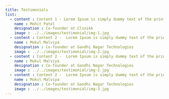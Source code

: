 ```yaml
---
title: Testimonials
list:
  - content : Content 1 - Lorem Ipsum is simply dummy text of the printing and typesetting industry. Lorem Ipsum has been the industry's standard dummy text ever since the 1500s, when an unknown printer took a galley of type and scrambled it to make a type specimen book.
    name : Mohit Patel
    designation : Co-founder at Clinikk
    image : ../../images/testimonial/img-1.jpg
  - content : Content 2 -  Lorem Ipsum is simply dummy text of the printing and typesetting industry. Lorem Ipsum has been the industry's standard dummy text ever since the 1500s, when an unknown printer took a galley of type and scrambled it to make a type specimen book. It has survived not only five centuries, but also the leap into
    name : Mukul Malviya
    designation : Co-founder at Gandhi Nagar Technologies
    image : ../../images/testimonial/img-2.jpg
  - content : Content 2 -  Lorem Ipsum is simply dummy text of the printing and typesetting industry. Lorem Ipsum has been the industry's standard dummy text ever since the 1500s, when an unknown printer took a galley of type and scrambled it to make a type specimen book. It has survived not only five centuries, but also the leap into
    name : Mukul Malviya
    designation : Co-founder at Gandhi Nagar Technologies
    image : ../../images/testimonial/img-2.jpg
  - content : Content 2 -  Lorem Ipsum is simply dummy text of the printing and typesetting industry. Lorem Ipsum has been the industry's standard dummy text ever since the 1500s, when an unknown printer took a galley of type and scrambled it to make a type specimen book. It has survived not only five centuries, but also the leap into
    name : Mukul Malviya
    designation : Co-founder at Gandhi Nagar Technologies
    image : ../../images/testimonial/img-3.jpg
---
```

